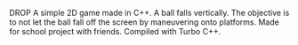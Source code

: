 DROP
A simple 2D game made in C++.
A ball falls vertically. The objective is to not let the ball fall off the screen by maneuvering onto platforms.
Made for school project with friends.
Compiled with Turbo C++.
